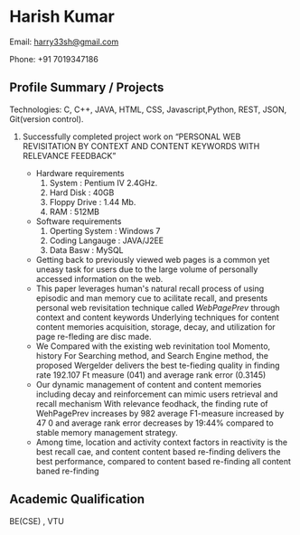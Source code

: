 # Harish Kumar

Email: harry33sh@gmail.com

Phone: +91 7019347186

## Profile Summary / Projects

Technologies: C, C++, JAVA, HTML, CSS, Javascript,Python, REST, JSON, Git(version control).

1. Successfully completed project work on “PERSONAL WEB REVISITATION BY CONTEXT AND CONTENT KEYWORDS WITH RELEVANCE FEEDBACK”
    - Hardware requirements
      1. System : Pentium IV 2.4GHz.
      1. Hard Disk : 40GB
      1. Floppy Drive : 1.44 Mb.
      1. RAM : 512MB
    - Software requirements
      1. Operting System : Windows 7
      1. Coding Langauge : JAVA/J2EE
      1. Data Basw : MySQL
    
    * Getting back to previously viewed web pages is a common yet uneasy task for users due to the large volume of personally accessed information on the web. 
    * This paper leverages human's natural recall process of using episodic and man memory cue to acilitate recall, and presents personal web revisitation technique called *WebPagePrev* through context and content keywords Underlying techniques for content content memories acquisition, storage, decay, and utilization for page re-fleding are disc made. 
    * We Compared with the existing web revinitation tool Momento, history For Searching method, and Search Engine method, the proposed Wergelder delivers the best te-fieding quality in finding rate 192.107 Ft measure (041) and average rank error (0.3145)
    * Our dynamic management of content and content memories including decay and reinforcement can mimic users retrieval and recall mechanism With relevance feodhack, the finding rute of WehPagePrev increases by 982 average F1-measure increased by 47 0 and average rank error decreases by 19:44% compared to stable memory management strategy. 
    * Among time, location and activity context factors in reactivity is the best recall cae, and content content based re-finding delivers the best performance, compared to content based re-finding all content baned re-finding



## Academic Qualification
BE(CSE) , VTU
